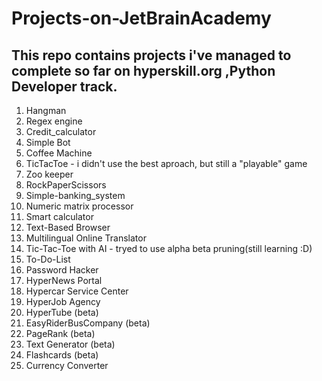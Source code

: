 # Projects-on-JetBrainAcademy
## This repo contains projects i've managed to complete so far on hyperskill.org ,Python Developer track.
1. Hangman
2. Regex engine
3. Credit_calculator
4. Simple Bot
5. Coffee Machine
6. TicTacToe - i didn't use the best aproach, but still a "playable" game 
7. Zoo keeper
8. RockPaperScissors
9. Simple-banking_system
10. Numeric matrix processor 
11. Smart calculator
12. Text-Based Browser
13. Multilingual Online Translator
14. Tic-Tac-Toe with AI - tryed to use alpha beta pruning(still learning :D)
15. To-Do-List
16. Password Hacker
17. HyperNews Portal
18. Hypercar Service Center
19. HyperJob Agency
20. HyperTube (beta)
21. EasyRiderBusCompany (beta)
22. PageRank (beta)
23. Text Generator (beta)
24. Flashcards (beta)
25. Currency Converter
